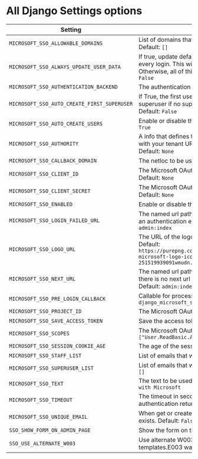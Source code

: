 # All Django Settings options

| Setting                                     | Description                                                                                                                                                                           |
|---------------------------------------------|---------------------------------------------------------------------------------------------------------------------------------------------------------------------------------------|
| `MICROSOFT_SSO_ALLOWABLE_DOMAINS`           | List of domains that will be allowed to create users. Default: `[]`                                                                                                                   |
| `MICROSOFT_SSO_ALWAYS_UPDATE_USER_DATA`     | If true, update default user info from Microsoft data at every login. This will also make their password unusable. Otherwise, all of this happens only on create. Default: `False`    |
| `MICROSOFT_SSO_AUTHENTICATION_BACKEND`      | The authentication backend to use.  Default: `None`                                                                                                                                   |
| `MICROSOFT_SSO_AUTO_CREATE_FIRST_SUPERUSER` | If True, the first user that logs in will be created as superuser if no superuser exists in the database at all. Default: `False`                                                     |
| `MICROSOFT_SSO_AUTO_CREATE_USERS`           | Enable or disable the auto-create users feature. Default: `True`                                                                                                                      |
| `MICROSOFT_SSO_AUTHORITY`                   | A info that defines the token authority. You should set it with your tenant URL or AuthorityBuilder instance. Default: `None`                                                         |
| `MICROSOFT_SSO_CALLBACK_DOMAIN`             | The netloc to be used on Callback URI. Default: `None`                                                                                                                                |
| `MICROSOFT_SSO_CLIENT_ID`                   | The Microsoft OAuth 2.0 Web Application Client ID. Default: `None`                                                                                                                    |
| `MICROSOFT_SSO_CLIENT_SECRET`               | The Microsoft OAuth 2.0 Web Application Client Secret. Default: `None`                                                                                                                |
| `MICROSOFT_SSO_ENABLED`                     | Enable or disable the plugin. Default: `True`                                                                                                                                         |
| `MICROSOFT_SSO_LOGIN_FAILED_URL`            | The named url path that the user will be redirected to if an authentication error is encountered. Default: `admin:index`                                                              |
| `MICROSOFT_SSO_LOGO_URL`                    | The URL of the logo to be used on the login button. Default: `https://purepng.com/public/uploads/large/purepng.com-microsoft-logo-iconlogobrand-logoiconslogos-251519939091wmudn.png` |
| `MICROSOFT_SSO_NEXT_URL`                    | The named url path that the user will be redirected if there is no next url after successful authentication. Default: `admin:index`                                                   |
| `MICROSOFT_SSO_PRE_LOGIN_CALLBACK`          | Callable for processing pre-login logic. Default: `django_microsoft_sso.hooks.pre_login_user`                                                                                         |
| `MICROSOFT_SSO_PROJECT_ID`                  | The Microsoft OAuth 2.0 Project ID. Default: `None`                                                                                                                                   |
| `MICROSOFT_SSO_SAVE_ACCESS_TOKEN`           | Save the access token in the session. Default: `False`                                                                                                                                |
| `MICROSOFT_SSO_SCOPES`                      | The Microsoft OAuth 2.0 Scopes. Default: `["User.ReadBasic.All"]`                                                                                                                     |
| `MICROSOFT_SSO_SESSION_COOKIE_AGE`          | The age of the session cookie in seconds. Default: `3600`                                                                                                                             |
| `MICROSOFT_SSO_STAFF_LIST`                  | List of emails that will be created as staff. Default: `[]`                                                                                                                           |
| `MICROSOFT_SSO_SUPERUSER_LIST`              | List of emails that will be created as superuser. Default: `[]`                                                                                                                       |
| `MICROSOFT_SSO_TEXT`                        | The text to be used on the login button. Default: `Sign in with Microsoft`                                                                                                            |
| `MICROSOFT_SSO_TIMEOUT`                     | The timeout in seconds for the Microsoft SSO authentication returns info, in minutes. Default: `10`                                                                                   |
| `MICROSOFT_SSO_UNIQUE_EMAIL`                | When get or create a new user, check if the email already exists. Default: `False`                                                                                                    |
| `SSO_SHOW_FORM_ON_ADMIN_PAGE`               | Show the form on the admin page. Default: `True`                                                                                                                                      |
| `SSO_USE_ALTERNATE_W003`                    | Use alternate W003 warning. You need to silence original templates.E003 warning. Default: `False`                                                                                     |
